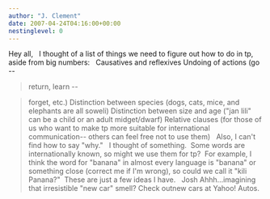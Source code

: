 ```yaml
---
author: "J. Clement"
date: 2007-04-24T04:16:00+00:00
nestinglevel: 0
---
```

Hey all,   I thought of a list of things we need to figure out how to do in tp, aside from big numbers:   Causatives and reflexives Undoing of actions (go --

> return, learn --

> forget, etc.) Distinction between species (dogs, cats, mice, and elephants are all soweli) Distinction between size and age ("jan lili" can be a child or an adult midget/dwarf) Relative clauses (for those of us who want to make tp more suitable for international communication--
others can feel free not to use them)   Also, I can't find how to say "why."   I thought of something.  Some words are internationally known, so might we use them for tp?  For example, I think the word for "banana" in almost every language is "banana" or something close (correct me if I'm wrong), so could we call it "kili Panana?"  These are just a few ideas I have.   Josh Ahhh...imagining that irresistible "new car" smell? Check outnew cars at Yahoo! Autos.